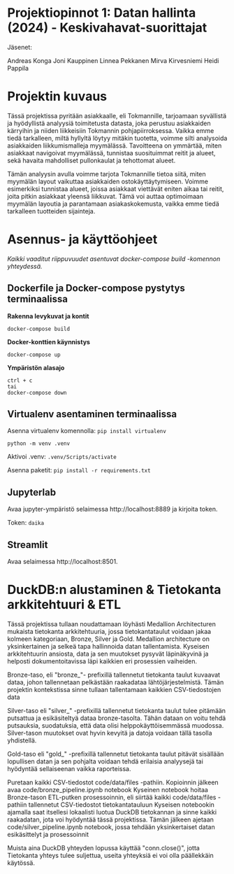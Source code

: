 # Projektiopinnot 1: Datan hallinta (2024) - Keskivahavat-suorittajat
Jäsenet:

Andreas Konga
Joni Kauppinen
Linnea Pekkanen
Mirva Kirvesniemi
Heidi Pappila

# Projektin kuvaus
Tässä projektissa pyritään asiakkaalle, eli Tokmannille, tarjoamaan syvällistä ja hyödyllistä analyysiä toimitetusta datasta, joka perustuu asiakkaiden kärryihin ja niiden liikkeisiin Tokmannin pohjapiirroksessa. Vaikka emme tiedä tarkalleen, miltä hyllyltä löytyy mitäkin tuotetta, voimme silti analysoida asiakkaiden liikkumismalleja myymälässä. Tavoitteena on ymmärtää, miten asiakkaat navigoivat myymälässä, tunnistaa suosituimmat reitit ja alueet, sekä havaita mahdolliset pullonkaulat ja tehottomat alueet.

Tämän analyysin avulla voimme tarjota Tokmannille tietoa siitä, miten myymälän layout vaikuttaa asiakkaiden ostokäyttäytymiseen. Voimme esimerkiksi tunnistaa alueet, joissa asiakkaat viettävät eniten aikaa tai reitit, joita pitkin asiakkaat yleensä liikkuvat. Tämä voi auttaa optimoimaan myymälän layoutia ja parantamaan asiakaskokemusta, vaikka emme tiedä tarkalleen tuotteiden sijainteja.

# Asennus- ja käyttöohjeet

*Kaikki vaaditut riippuvuudet asentuvat docker-compose build -komennon yhteydessä.*

## Dockerfile ja Docker-compose pystytys terminaalissa

**Rakenna levykuvat ja kontit**
```shell=
docker-compose build
```

**Docker-konttien käynnistys**
```shell=
docker-compose up
```

**Ympäristön alasajo**
```shell=
ctrl + c 
tai
docker-compose down
```

## Virtualenv asentaminen terminaalissa

Asenna virtualenv komennolla:
```pip install virtualenv```

```python -m venv .venv```

Aktivoi .venv:
```.venv/Scripts/activate```

Asenna paketit:
```pip install -r requirements.txt```

## Jupyterlab
Avaa jupyter-ympäristö selaimessa http://localhost:8889 ja kirjoita token.

Token: 
```daika```

## Streamlit
Avaa selaimessa http://localhost:8501.

# DuckDB:n alustaminen & Tietokanta arkkitehtuuri & ETL

Tässä projektissa tullaan noudattamaan löyhästi Medallion Architecturen mukaista tietokanta arkkitehtuuria, jossa tietokantataulut voidaan jakaa kolmeen kategoriaan, Bronze, Silver ja Gold. Medallion architecture on yksinkertainen ja selkeä tapa hallinnoida datan tallentamista. Kyseisen arkkitehtuurin ansiosta, data ja sen muutokset pysyvät läpinäkyvinä ja helposti dokumentoitavissa läpi kaikkien eri prosessien vaiheiden.

Bronze-taso, eli "bronze_"- prefixillä tallennetut tietokanta taulut kuvaavat dataa, johon tallennetaan pelkästään raakadataa lähtöjärjestelmistä. Tämän projektin kontekstissa sinne tullaan tallentamaan kaikkien CSV-tiedostojen data

Silver-taso eli "silver_" -prefixillä tallennetut tietokanta taulut tulee pitämään putsattua ja esikäsiteltyä dataa bronze-tasolta. Tähän dataan on voitu tehdä putsauksia, suodatuksia, että data olisi helppokäyttöisemmässä muodossa. Silver-tason muutokset ovat hyvin kevyitä ja datoja voidaan tällä tasolla yhdistellä.

Gold-taso eli "gold_" -prefixillä tallennetut tietokanta taulut pitävät sisällään lopullisen datan ja sen pohjalta voidaan tehdä erilaisia analyysejä tai hyödyntää sellaiseenan vaikka raporteissa. 

Puretaan kaikki CSV-tiedostot code/data/files -pathiin.
Kopioinnin jälkeen avaa code/bronze_pipeline.ipynb notebook
Kyseinen notebook hoitaa Bronze-tason ETL-putken prosessoinnin, eli siirtää kaikki code/data/files -pathiin tallennetut CSV-tiedostot tietokantatauluun
Kyseisen notebookin ajamalla saat itsellesi lokaalisti luotua DuckDB tietokannan ja sinne kaikki raakadatan, jota voi hyödyntää tässä projektissa.
Tämän jälkeen ajetaan code/silver_pipeline.ipynb notebook, jossa tehdään yksinkertaiset datan esikäsittelyt ja prosessoinnit

Muista aina DuckDB yhteyden lopussa käyttää "conn.close()", jotta Tietokanta yhteys tulee suljettua, useita yhteyksiä ei voi olla päällekkäin käytössä.